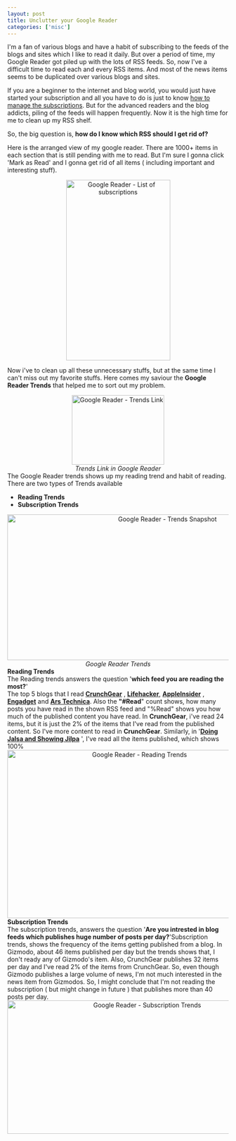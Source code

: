 ```yaml
---
layout: post
title: Unclutter your Google Reader
categories: ['misc']
---
```

I'm a fan of various blogs and have a habit of subscribing to the feeds of the blogs and sites which I like to read it daily. But over a period of time, my Google Reader got piled up with the lots of RSS feeds. So, now I've a difficult time to read each and every RSS items. And most of the news items seems to be duplicated over various blogs and sites.

If you are a beginner to the internet and blog world, you would just have started your subscription and all you have to do is just to know <a title="Know how to manage the Google reader subscriptions" href="http://www.maheshsubramaniya.com/google/drag-n-drop-to-organize-your-feeds-in-google-reader/">how to manage the subscriptions</a>. But for the advanced readers and the blog addicts, piling of the feeds will happen frequently. Now it is the high time for me to clean up my RSS shelf.

So, the big question is, <strong>how do I know which RSS should I get rid of?</strong>

Here is the arranged view of my google reader. There are 1000+ items in each section that is still pending with me to read. But I'm sure I gonna click 'Mark as Read' and I gonna get rid of all items ( including important and interesting stuff).
<p style="text-align: center;"><img src="../images/2008/08/google-reader-1000.jpg" alt="Google Reader - List of subscriptions" width="237" height="410" /></p>
<p style="text-align: left;"><!--more-->Now i've to clean up all these unnecessary stuffs, but at the same time I can't miss out my favorite stuffs. Here comes my saviour the <strong>Google Reader Trends</strong> that helped me to sort out my problem.</p>
<p style="text-align: left;"></p>

<div style="text-align: center;"><img src="../images/2008/08/google-reader-1000-1.jpg" alt="Google Reader - Trends Link" width="210" height="158" /></div>
<div style="text-align: center;"><em>Trends Link in Google Reader</em></div>
<div style="text-align: left;">The Google Reader trends shows up my reading trend and habit of reading. There are two types of Trends available</div>
<div style="text-align: left;">
<ul>
	<li><strong>Reading Trends</strong></li>
	<li><strong>Subscription Trends</strong></li>
</ul>
</div>
<div style="text-align: left;">
<div style="text-align: center;"><img src="../images/2008/08/google-reader-1000-2.jpg" alt="Google Reader - Trends Snapshot" width="713" height="331" /></div>
<div style="text-align: center;"><em>Google Reader Trends</em></div>
<div style="text-align: left;"><strong>Reading Trends</strong></div>
<div style="text-align: left;">The Reading trends answers the question '<strong>which feed you are reading the most?</strong>'</div>
<div style="text-align: left;">The top 5 blogs that I read <strong><a href="http://www.crunchgear.com/">CrunchGear</a></strong> , <a href="http://lifehacker.com/"><strong>Lifehacker</strong></a>, <strong><a href="http://www.appleinsider.com/">AppleInsider</a></strong> , <strong><a href="http://www.engadget.com/">Engadget</a></strong> and <strong><a href="http://arstechnica.com/index.ars">Ars Technica</a></strong>. Also the <strong>"#Read</strong>" count shows, how many posts you have read in the shown RSS feed and "%Read" shows you how much of the published content you have read. In <strong>CrunchGear</strong>, i've read 24 items, but it is just the 2% of the items that I've read from the published content. So I've more content to read in <strong>CrunchGear</strong>. Similarly, in '<strong><a href="http://krishashok.wordpress.com/">Doing Jalsa and Showing Jilpa</a></strong> ', I've read all the items published, which shows 100%</div>
<div style="text-align: left;">
<div style="text-align: center;"><img src="../images/2008/08/google-reader-1000-5.jpg" alt="Google Reader - Reading Trends" width="586" height="382" /></div>
<div style="text-align: left;"><strong>Subscription Trends</strong></div>
<div style="text-align: left;">The subscription trends, answers the question '<strong>Are you intrested in blog feeds which publishes huge number of posts per day?</strong>'Subscription trends, shows the frequency of the items getting published from a blog. In Gizmodo, about 46 items published per day but the trends shows that, I don't ready any of Gizmodo's item. Also, CrunchGear publishes 32 items per day and I've read 2% of the items from CrunchGear. So, even though Gizmodo publishes a large volume of news, I'm not much interested in the news item from Gizmodos. So, I might conclude that I'm not reading the subscription ( but might change in future ) that publishes more than 40 posts per day.</div>
<div style="text-align: center;"><img src="../images/2008/08/google-reader-1000-7.jpg" alt="Google Reader - Subscription Trends" width="621" height="303" /></div>
</div>
</div>
